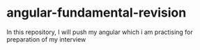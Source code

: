 # angular-fundamental-revision
In this repository, I will push my angular which i am practising for preparation of my interview
